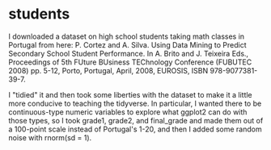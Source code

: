 # students

I downloaded a dataset on high school students taking math classes in Portugal from here:
P. Cortez and A. Silva. Using Data Mining to Predict Secondary School Student Performance. In A. Brito and J. Teixeira Eds., Proceedings of 5th FUture BUsiness TEChnology Conference (FUBUTEC 2008) pp. 5-12, Porto, Portugal, April, 2008, EUROSIS, ISBN 978-9077381-39-7.

I "tidied" it and then took some liberties with the dataset to make it a little more conducive to teaching the tidyverse. In particular, I wanted there to be continuous-type numeric variables to explore what ggplot2 can do with those types, so I took grade1, grade2, and final_grade and made them out of a 100-point scale instead of Portugal's 1-20, and then I added some random noise with rnorm(sd = 1).
